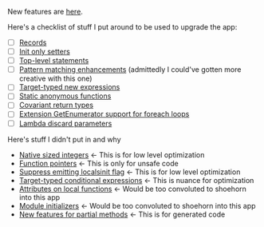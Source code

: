New features are [here](https://docs.microsoft.com/en-us/dotnet/csharp/whats-new/csharp-9#pattern-matching-enhancements).

Here's a checklist of stuff I put around to be used to upgrade the app:
- [ ] [Records](https://docs.microsoft.com/en-us/dotnet/csharp/language-reference/proposals/csharp-9.0/records)
- [ ] [Init only setters](https://docs.microsoft.com/en-us/dotnet/csharp/language-reference/proposals/csharp-9.0/init)
- [ ] [Top-level statements](https://docs.microsoft.com/en-us/dotnet/csharp/language-reference/proposals/csharp-9.0/top-level-statements)
- [ ] [Pattern matching enhancements](https://docs.microsoft.com/en-us/dotnet/csharp/language-reference/proposals/csharp-9.0/patterns3) (admittedly I could've gotten more creative with this one)
- [ ] [Target-typed new expressions](https://docs.microsoft.com/en-us/dotnet/csharp/language-reference/proposals/csharp-9.0/target-typed-new)
- [ ] [Static anonymous functions](https://docs.microsoft.com/en-us/dotnet/csharp/language-reference/proposals/csharp-9.0/static-anonymous-functions)
- [ ] [Covariant return types](https://docs.microsoft.com/en-us/dotnet/csharp/language-reference/proposals/csharp-9.0/covariant-returns)
- [ ] [Extension GetEnumerator support for foreach loops](https://docs.microsoft.com/en-us/dotnet/csharp/language-reference/proposals/csharp-9.0/extension-getenumerator)
- [ ] [Lambda discard parameters](https://docs.microsoft.com/en-us/dotnet/csharp/language-reference/proposals/csharp-9.0/lambda-discard-parameters)

Here's stuff I didn't put in and why
- [Native sized integers](https://docs.microsoft.com/en-us/dotnet/csharp/language-reference/proposals/csharp-9.0/native-integers) <- This is for low level optimization
- [Function pointers](https://docs.microsoft.com/en-us/dotnet/csharp/language-reference/proposals/csharp-9.0/function-pointers) <- This is only for unsafe code
- [Suppress emitting localsinit flag](https://docs.microsoft.com/en-us/dotnet/csharp/language-reference/proposals/csharp-9.0/skip-localsinit) <- This is for low level optimization
- [Target-typed conditional expressions](https://docs.microsoft.com/en-us/dotnet/csharp/language-reference/proposals/csharp-9.0/target-typed-conditional-expression) <- This is nuance for optimization
- [Attributes on local functions](https://docs.microsoft.com/en-us/dotnet/csharp/language-reference/proposals/csharp-9.0/local-function-attributes) <- Would be too convoluted to shoehorn into this app
- [Module initializers](https://docs.microsoft.com/en-us/dotnet/csharp/language-reference/proposals/csharp-9.0/module-initializers) <- Would be too convoluted to shoehorn into this app
- [New features for partial methods](https://docs.microsoft.com/en-us/dotnet/csharp/language-reference/proposals/csharp-9.0/extending-partial-methods) <- This is for generated code